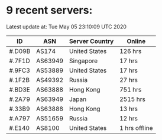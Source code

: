 # 9 recent servers:

Latest update at: Tue May 05 23:10:09 UTC 2020

| ID | ASN | Server Country | Online |
| -- | --- | -------------- | ------ |
| #.D09B | AS174 | United States | 126 hrs |
| #.7F1D | AS63949 | Singapore | 17 hrs |
| #.9FC3 | AS53889 | United States | 17 hrs |
| #.1F2B | AS49392 | Russia | 27 hrs |
| #.BD3E | AS63888 | Hong Kong | 751 hrs |
| #.2A79 | AS63949 | Japan | 2515 hrs |
| #.33B9 | AS63888 | Hong Kong | 13 hrs |
| #.A797 | AS51659 | Russia | 12 hrs |
| #.E140 | AS8100 | United States | 1 hrs offline |

